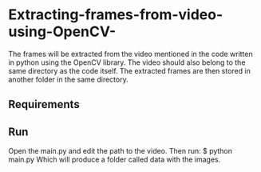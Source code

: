 # Extracting-frames-from-video-using-OpenCV-
The frames will be extracted from the video mentioned in the code written in python using the OpenCV library. The video should also belong to the same directory as the code itself. The extracted frames are then stored in another folder in the same directory. 

Requirements
----

Run
----
Open the main.py and edit the path to the video. Then run:
$ python main.py
Which will produce a folder called data with the images.
